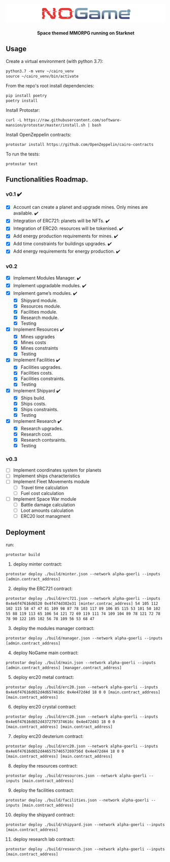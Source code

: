 <div align="center">
  <img src="readme/NoGame_logo.svg" width=900 alt="nogame-logo" />

  <h4>Space themed MMORPG running on Starknet</h4>
</div>

## Usage

Create a virtual environment (with python 3.7):

```
python3.7 -m venv ~/cairo_venv
source ~/cairo_venv/bin/activate
```

From the repo's root install dependencies:

```
pip install poetry
poetry install
```

Install Protostar:

```
curl -L https://raw.githubusercontent.com/software-mansion/protostar/master/install.sh | bash
```

Install OpenZeppelin contracts:

```
protostar install https://github.com/OpenZeppelin/cairo-contracts
```

To run the tests:

```
protostar test
```

## Functionalities Roadmap.

### v0.1 :heavy_check_mark:

-   [x] Account can create a planet and upgrade mines. Only mines are available. :heavy_check_mark:
-   [x] Integration of ERC721: planets will be NFTs. :heavy_check_mark:
-   [x] Integration of ERC20: resources will be tokenised. :heavy_check_mark:
-   [x] Add energy production requirements for mines. :heavy_check_mark:
-   [x] Add time constraints for buildings upgrades. :heavy_check_mark:
-   [x] Add energy requirements for energy production. :heavy_check_mark:

### v0.2

-   [x] Implement Modules Manager. :heavy_check_mark:
-   [x] Implement upgradable modules. :heavy_check_mark:
-   [x] Implement game’s modules. :heavy_check_mark:
    -   [x] Shipyard module.
    -   [x] Resources module.
    -   [x] Facilities module.
    -   [x] Research module.
    -   [x] Testing
-   [x] Implement Resources :heavy_check_mark:
    -   [x] Mines upgrades
    -   [x] Mines costs
    -   [x] Mines constraints
    -   [x] Testing
-   [x] Implement Facilities :heavy_check_mark:
    -   [x] Facilities upgrades.
    -   [x] Facilities costs.
    -   [x] Facilities constraints.
    -   [x] Testing
-   [x] Implement Shipyard :heavy_check_mark:
    -   [x] Ships build.
    -   [x] Ships costs.
    -   [x] Ships constraints.
    -   [x] Testing
-   [x] Implement Research :heavy_check_mark:
    -   [x] Research upgrades.
    -   [x] Research cost.
    -   [x] Research contsraints.
    -   [x] Testing

### v0.3

-   [ ] Implement coordinates system for planets
-   [ ] Implement ships characteristics
-   [ ] Implement Fleet Movements module
    -   [ ] Travel time calculation
    -   [ ] Fuel cost calculation
-   [ ] Implement Space War module
    -   [ ] Battle damage calculation
    -   [ ] Loot amounts calculation
    -   [ ] ERC20 loot managment

## Deployment

run:

```
protostar build
```

1. deploy minter contract:

```
protostar deploy ./build/minter.json --network alpha-goerli --inputs [admin.contract_address]
```

2. deploy the ERC721 contract:

```
protostar deploy ./build/erc721.json --network alpha-goerli --inputs  0x4e6f47616d6520 0x4f474d302e31 [minter.contrac_address] 54 105 112 102 115 58 47 47 81 109 98 87 78 103 117 89 106 85 115 53 101 50 102 55 88 119 113 65 106 54 121 72 69 119 111 74 109 104 89 78 121 72 78 78 90 122 105 102 56 78 109 56 53 68 47
```

3. deploy the modules manager contract:

```
protostar deploy ./build/manager.json --network alpha-goerli --inputs [admin.contract_address]
```

4. deploy NoGame main contract:

```
protostar deploy ./build/main.json --network alpha-goerli --inputs [admin.contract_address] [manager.contract_address]
```

5. deploy erc20 metal contract:

```
protostar deploy ./build/erc20.json --network alpha-goerli --inputs 0x4e6f47616d652d4d6574616c 0x4e472d4d 18 0 0 [main.contract_address] [main.contract_address]
```

6. deploy erc20 crystal contract:

```
protostar deploy ./build/erc20.json --network alpha-goerli --inputs  0x4e6f47616d652d4372797374616c 0x4e472d43 18 0 0 [main.contract_address] [main.contract_address]
```

7. deploy erc20 deuterium contract:

```
protostar deploy ./build/erc20.json --network alpha-goerli --inputs  0x4e6f47616d652d44657574657269756d 0x4e472d44 18 0 0 [main.contract_address] [main.contract_address]
```

8. deploy the resources contract:

```
protostar deploy ./build/resources.json --network alpha-goerli --inputs [main.contract_address]
```

9. deploy the facilities contract:

```
protostar deploy ./build/facilities.json --network alpha-goerli --inputs [main.contract_address]
```

10. deploy the shipyard contract:

```
protostar deploy ./build/shipyard.json --network alpha-goerli --inputs [main.contract_address]
```

11. deploy research lab contract:

```
protostar deploy ./build/research.json --network alpha-goerli --inputs [main.contract_address]
```
